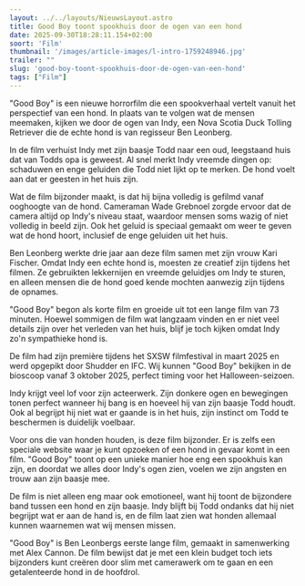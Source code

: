 ```yaml
---
layout: ../../layouts/NieuwsLayout.astro
title: Good Boy toont spookhuis door de ogen van een hond
date: 2025-09-30T18:28:11.154+02:00
soort: 'Film'
thumbnail: '/images/article-images/l-intro-1759248946.jpg'
trailer: ""
slug: 'good-boy-toont-spookhuis-door-de-ogen-van-een-hond'
tags: ["Film"]
---
```


"Good Boy" is een nieuwe horrorfilm die een spookverhaal vertelt vanuit het
perspectief van een hond. In plaats van te volgen wat de mensen meemaken, kijken
we door de ogen van Indy, een Nova Scotia Duck Tolling Retriever die de echte
hond is van regisseur Ben Leonberg.

In de film verhuist Indy met zijn baasje Todd naar een oud, leegstaand huis dat
van Todds opa is geweest. Al snel merkt Indy vreemde dingen op: schaduwen en
enge geluiden die Todd niet lijkt op te merken. De hond voelt aan dat er geesten
in het huis zijn.

Wat de film bijzonder maakt, is dat hij bijna volledig is gefilmd vanaf
ooghoogte van de hond. Cameraman Wade Grebnoel zorgde ervoor dat de camera
altijd op Indy's niveau staat, waardoor mensen soms wazig of niet volledig in
beeld zijn. Ook het geluid is speciaal gemaakt om weer te geven wat de hond
hoort, inclusief de enge geluiden uit het huis.

Ben Leonberg werkte drie jaar aan deze film samen met zijn vrouw Kari Fischer.
Omdat Indy een echte hond is, moesten ze creatief zijn tijdens het filmen. Ze
gebruikten lekkernijen en vreemde geluidjes om Indy te sturen, en alleen mensen
die de hond goed kende mochten aanwezig zijn tijdens de opnames.

"Good Boy" begon als korte film en groeide uit tot een lange film van 73
minuten. Hoewel sommigen de film wat langzaam vinden en er niet veel details
zijn over het verleden van het huis, blijf je toch kijken omdat Indy zo'n
sympathieke hond is.

De film had zijn première tijdens het SXSW filmfestival in maart 2025 en werd
opgepikt door Shudder en IFC. Wij kunnen "Good Boy" bekijken in de bioscoop
vanaf 3 oktober 2025, perfect timing voor het Halloween-seizoen.

Indy krijgt veel lof voor zijn acteerwerk. Zijn donkere ogen en bewegingen tonen
perfect wanneer hij bang is en hoeveel hij van zijn baasje Todd houdt. Ook al
begrijpt hij niet wat er gaande is in het huis, zijn instinct om Todd te
beschermen is duidelijk voelbaar.

Voor ons die van honden houden, is deze film bijzonder. Er is zelfs een speciale
website waar je kunt opzoeken of een hond in gevaar komt in een film. "Good Boy"
toont op een unieke manier hoe eng een spookhuis kan zijn, en doordat we alles
door Indy's ogen zien, voelen we zijn angsten en trouw aan zijn baasje mee.

De film is niet alleen eng maar ook emotioneel, want hij toont de bijzondere
band tussen een hond en zijn baasje. Indy blijft bij Todd ondanks dat hij niet
begrijpt wat er aan de hand is, en de film laat zien wat honden allemaal kunnen
waarnemen wat wij mensen missen.

"Good Boy" is Ben Leonbergs eerste lange film, gemaakt in samenwerking met Alex
Cannon. De film bewijst dat je met een klein budget toch iets bijzonders kunt
creëren door slim met camerawerk om te gaan en een getalenteerde hond in de
hoofdrol.